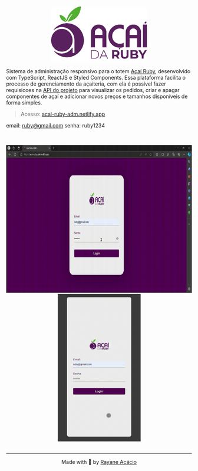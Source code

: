 <p align="center">
  <img height="150px" src=".github/logo.png" />  
</p>

Sistema de administração responsivo para o totem [Açaí Ruby](https://github.com/rayaneacacio/Acai-Ruby), desenvolvido com TypeScript, ReactJS e Styled Components. Essa plataforma facilita o processo de gerenciamento da açaiteria, com ela é possível fazer requisicoes na [API do projeto](https://github.com/rayaneacacio/api-acai-ruby) para visualizar os pedidos, criar e apagar componentes de açaí e adicionar novos preços e tamanhos disponíveis de forma simples.

> Acesso: [acai-ruby-adm.netlify.app](https://acai-ruby-adm.netlify.app/)

email: ruby@gmail.com 
senha: ruby1234

<br>

<p align="center">
  <img height="400px" src=".github/desktop.gif" />  
  <img height="400px" src=".github/mobile.gif" />  
</p>

##

---
<p align="center">
  Made with 💜 by <a href="https://www.linkedin.com/in/rayane-ac%C3%A1cio-274092252/"> Rayane Acácio </a>
</p>
